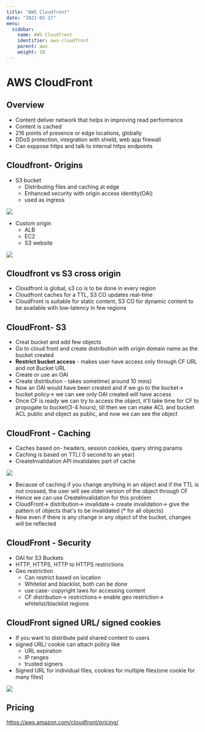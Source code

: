 ```yaml
---
title: "AWS Cloudfront"
date: "2021-02-17"
menu:
  sidebar:
    name: AWS Cloudfront
    identifier: aws-cloudfront
    parent: aws
    weight: 10
---
```



# AWS CloudFront

## Overview
- Content deliver network that helps in improving read performance
- Content is cached
- 216 points of presence or edge locations, globally
- DDoS protection, integration with shield, web app firewall
- Can exppose https and talk to internal https endpoints

## Cloudfront- Origins
- S3 bucket
    - Distributing files and caching at edge
    - Enhanced security with origin access identity(OAI)
    - used as ingress

![](https://i.imgur.com/3HiQPeD.png)

- Custom origin
    - ALB
    - EC2
    - S3 website

![](https://i.imgur.com/bnG1Rnh.png)


## Cloudfront vs S3 cross origin
- Cloudfront is global, s3 co is to be done in every region
- Cloudfront caches for a TTL, S3 CO updates real-time
- CloudFront is suitable for static content, S3 CO for dynamic content to be available with low-latency in few regions

## CloudFront- S3
- Creat bucket and add few objects
- Go to cloud front and create distribution with origin domain name as the bucket created
- **Restrict bucket access** - makes user have access only through CF URL and not Bucket URL
- Create or use an OAI
- Create distribution - takes sometime( around 10 mins)
- Now an OAI would have been created and if we go to the bucket-> bucket policy-> we can see only OAI created will have access
- Once CF is ready we can try to access the object, it'll take time for CF to propogate to bucket(3-4 hours), till then we can make ACL and bucket ACL public and object as public, and  now we can see the object

## CloudFront - Caching 
- Caches based on- headers, session cookies, query string params
- Caching is based on TTL( 0 second to an year)
- CreateInvalidation API invalidates part of cache

![](https://i.imgur.com/ogLsbdh.png)

- Because of caching if you change anything in an object and if the TTL is not crossed, the user will see older version of the object through CF
- Hence we can use CreateInvalidation for this problem
- CloudFront-> distribution-> invalidate-> create invalidation-> give the pattern of objects that's to be invalidated (* for all objects)
- Now even if there is any change in any object of the bucket, changes will be reflected


## CloudFront - Security
- OAI for S3 Buckets
- HTTP, HTTPS, HTTP to HTTPS restrictions
- Geo restriction
    - Can restrict based on location
    - Whitelist and blacklist, both can be done
    - use case- copyright laws for accessing content
    - CF distribution-> restrictions-> enable geo restriction-> whitelist/blacklist regions
    
## CloudFront signed URL/ signed cookies
- If you want to distribute paid shared content to users
- signed URL/ cookie can attach policy like
    - URL expiration
    - IP ranges
    - trusted signers
- Signed URL for individual files, cookies for multiple files(one cookie for many files)

![](https://i.imgur.com/qB2yCGt.png)
  
 ## Pricing 
 https://aws.amazon.com/cloudfront/pricing/
